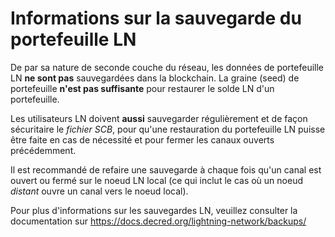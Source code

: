 # Informations sur la sauvegarde du portefeuille LN

De par sa nature de seconde couche du réseau, les données de portefeuille LN **ne sont pas**
sauvegardées dans la blockchain. La graine (seed) de portefeuille **n'est pas suffisante**
pour restaurer le solde LN d'un portefeuille.

Les utilisateurs LN doivent **aussi** sauvegarder régulièrement et de façon sécuritaire
le _fichier SCB_, pour qu'une restauration du portefeuille LN puisse être faite en cas de nécessité
et pour fermer les canaux ouverts précédemment.

Il est recommandé de refaire une sauvegarde à chaque fois qu'un canal est ouvert ou fermé
sur le noeud LN local (ce qui inclut le cas où un noeud _distant_ ouvre un canal vers le noeud local).

Pour plus d'informations sur les sauvegardes LN, veuillez consulter la documentation sur
https://docs.decred.org/lightning-network/backups/
